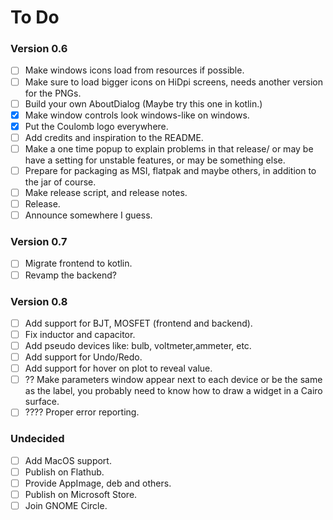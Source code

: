 # To Do
### Version 0.6
- [ ] Make windows icons load from resources if possible.
- [ ] Make sure to load bigger icons on HiDpi screens, needs another version for the PNGs.
- [ ] Build your own AboutDialog (Maybe try this one in kotlin.)
- [X] Make window controls look windows-like on windows.
- [X] Put the Coulomb logo everywhere.
- [ ] Add credits and inspiration to the README.
- [ ] Make a one time popup to explain problems in that release/ or may be have a setting for unstable features, or may be something else.
- [ ] Prepare for packaging as MSI, flatpak and maybe others, in addition to the jar of course.
- [ ] Make release script, and release notes.
- [ ] Release.
- [ ] Announce somewhere I guess.

### Version 0.7
- [ ] Migrate frontend to kotlin.
- [ ] Revamp the backend?

### Version 0.8
- [ ] Add support for BJT, MOSFET (frontend and backend).
- [ ] Fix inductor and capacitor.
- [ ] Add pseudo devices like: bulb, voltmeter,ammeter, etc.
- [ ] Add support for Undo/Redo.
- [ ] Add support for hover on plot to reveal value.
- [ ] ?? Make parameters window appear next to each device or be the same as the label, you probably need to know how to draw a widget in a Cairo surface.
- [ ] ???? Proper error reporting.

### Undecided
- [ ] Add MacOS support.
- [ ] Publish on Flathub.
- [ ] Provide AppImage, deb and others.
- [ ] Publish on Microsoft Store.
- [ ] Join GNOME Circle.
